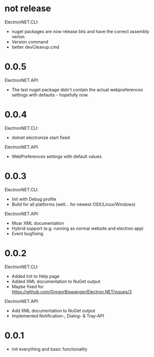 # not release

ElectronNET.CLI:

* nuget packages are now release bits and have the correct assembly verion
* Version command 
* better devCleanup.cmd

# 0.0.5

ElectronNET.API:

* The last nuget package didn't contain the actual webpreferences settings with defaults - hopefully now.

# 0.0.4

ElectronNET.CLI:

* dotnet electronize start fixed

ElectronNET.API:

* WebPreferences settings with default values

# 0.0.3

ElectronNET.CLI:
* Init with Debug profile
* Build for all platforms (well... for newest OSX/Linux/Windows)

ElectronNET.API:
* Moar XML documentation 
* Hybrid support (e.g. running as normal website and electron app)
* Event bugfixing

# 0.0.2

ElectronNET.CLI:
* Added Init to Help page
* Added XML documentation to NuGet output
* Maybe fixed for https://github.com/GregorBiswanger/Electron.NET/issues/2

ElectronNET.API:
* Add XML documentation to NuGet output
* Implemented Notification-, Dialog- & Tray-API

# 0.0.1

* init everything and basic functionality
